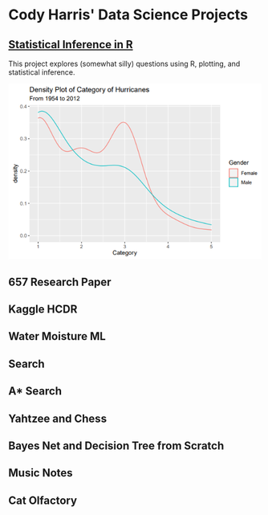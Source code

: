 # Cody Harris' Data Science Projects

## [Statistical Inference in R](https://github.com/codyharris91/stat-inference)

This project explores (somewhat silly) questions using R, plotting, and statistical inference.

![stat_inference_header](/img/stat_inference_header.png)

## 657 Research Paper

## Kaggle HCDR

## Water Moisture ML

## Search

## A* Search

## Yahtzee and Chess

## Bayes Net and Decision Tree from Scratch

## Music Notes

## Cat Olfactory

